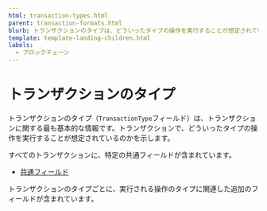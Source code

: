 ```yaml
---
html: transaction-types.html
parent: transaction-formats.html
blurb: トランザクションのタイプは、どういったタイプの操作を実行することが想定されているのかを示します。
template: template-landing-children.html
labels:
  - ブロックチェーン
---
```

# トランザクションのタイプ

トランザクションのタイプ（`TransactionType`フィールド）は、トランザクションに関する最も基本的な情報です。トランザクションで、どういったタイプの操作を実行することが想定されているのかを示します。

すべてのトランザクションに、特定の共通フィールドが含まれています。

* [共通フィールド](transaction-common-fields.html)

トランザクションのタイプごとに、実行される操作のタイプに関連した追加のフィールドが含まれています。
